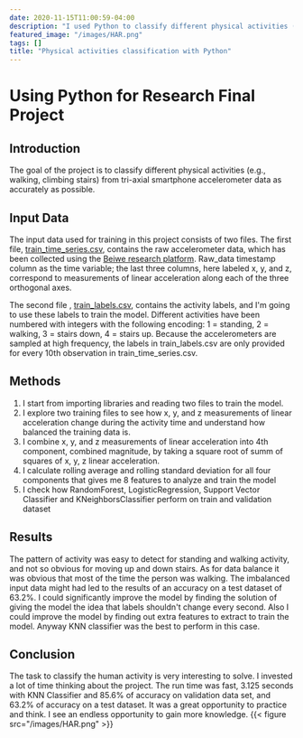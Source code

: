 ```yaml
---
date: 2020-11-15T11:00:59-04:00
description: "I used Python to classify different physical activities (e.g., walking, climbing stairs) from tri-axial smartphone accelerometer data as accurately as possible"
featured_image: "/images/HAR.png"
tags: []
title: "Physical activities classification with Python"
---
```


# Using Python for Research Final Project

## Introduction

The goal of the project is to classify different physical activities (e.g., walking, climbing stairs) from tri-axial smartphone accelerometer data as accurately as possible.

## Input Data

The input data used for training in this project consists of two files. The first file, [train_time_series.csv](https://courses.edx.org/assets/courseware/v1/b98039c3648763aae4f153a6ed32f38b/asset-v1:HarvardX+PH526x+2T2020+type@asset+block/train_time_series.csv), contains the raw accelerometer data, which has been collected using the [Beiwe research platform](https://github.com/onnela-lab/beiwe-backend).
Raw_data timestamp column as the time variable; 
the last three columns, here labeled x, y, and z, correspond to measurements of linear acceleration along each of the three orthogonal axes.

The second file , [train_labels.csv](https://courses.edx.org/assets/courseware/v1/d64e74647423e525bbeb13f2884e9cfa/asset-v1:HarvardX+PH526x+2T2020+type@asset+block/train_labels.csv), contains the activity labels, and I'm going to use these labels to train the model. Different activities have been numbered with integers with the following encoding: 1 = standing, 2 = walking, 3 = stairs down, 4 = stairs up. Because the accelerometers are sampled at high frequency, the labels in train_labels.csv are only provided for every 10th observation in train_time_series.csv.

## Methods
1. I start from importing libraries and reading two files to train the model.
2. I explore two training files to see how x, y, and z measurements of linear acceleration change during the activity time and understand how balanced the training data is.
3. I combine x, y, and z measurements of linear acceleration into 4th component, combined magnitude, by taking a square root of summ of squares of x, y, z linear acceleration.
4. I calculate rolling average and rolling standard deviation for all four components that gives me 8 features to analyze and train the model
5. I check how RandomForest, LogisticRegression, Support Vector Classifier and KNeighborsClassifier perform on train and validation dataset

## Results
The pattern of activity was easy to detect for standing and walking activity, and not so obvious for moving up and down stairs. As for data balance it was obvious that most of the time the person was walking. The imbalanced input data might had led to the results of an accuracy on a test dataset of 63.2%. 
I could significantly improve the model by finding the solution of giving the model the idea that labels shouldn't change every second. Also I could improve the model by finding out extra features to extract to train the model.
Anyway KNN classifier was the best to perform in this case.

## Conclusion
The task to classify the human activity is very interesting to solve. I invested a lot of time thinking about the project. The run time was fast, 3.125 seconds with KNN Classifier and 85.6% of accuracy on validation data set, and 63.2% of accuracy on a test dataset.
It was a great opportunity to practice and think. I see an endless opportunity to gain more knowledge.
{{< figure src="/images/HAR.png" >}}